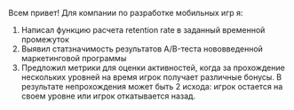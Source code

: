 Всем привет!
Для компании по разработке мобильных игр я:
1) Написал функцию расчета retention rate в заданный временной промежуток
2) Выявил статзначимость результатов A/B-теста нововведенной маркетинговой программы
3) Предложил метрики для оценки активностей, когда за прохождение нескольких уровней на время игрок получает различные бонусы. В результате непрохождения может быть 2 исхода: игрок остается на своем уровне или игрок откатывается назад.
